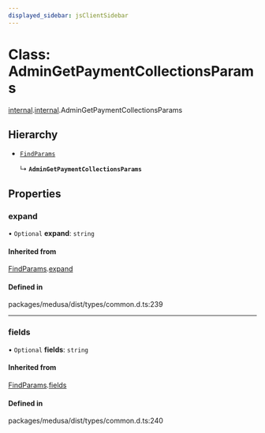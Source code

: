 ```yaml
---
displayed_sidebar: jsClientSidebar
---
```


# Class: AdminGetPaymentCollectionsParams

[internal](../modules/internal-8.md).[internal](../modules/internal-8.internal.md).AdminGetPaymentCollectionsParams

## Hierarchy

- [`FindParams`](internal-6.FindParams.md)

  ↳ **`AdminGetPaymentCollectionsParams`**

## Properties

### expand

• `Optional` **expand**: `string`

#### Inherited from

[FindParams](internal-6.FindParams.md).[expand](internal-6.FindParams.md#expand)

#### Defined in

packages/medusa/dist/types/common.d.ts:239

___

### fields

• `Optional` **fields**: `string`

#### Inherited from

[FindParams](internal-6.FindParams.md).[fields](internal-6.FindParams.md#fields)

#### Defined in

packages/medusa/dist/types/common.d.ts:240
